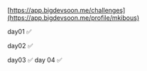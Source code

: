 [https://app.bigdevsoon.me/challenges](https://app.bigdevsoon.me/profile/mkibous)


day01 ✅

day02 ✅

day03 ✅
day 04 ✅
